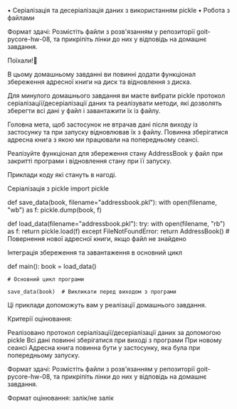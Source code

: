 • Серіалізація та десеріалізація даних з використанням pickle 
• Робота з файлами

Формат здачі: Розмістіть файли з розв'язанням у репозиторії goit-pycore-hw-08, та прикріпіть лінки до них у відповідь на домашнє завдання.

Поїхали!🚀


В цьому домашньому завданні ви повинні додати функціонал збереження адресної книги на диск та відновлення з диска.

Для минулого домашнього завдання ви маєте вибрати pickle протокол серіалізації/десеріалізації даних та реалізувати методи, які дозволять зберегти всі дані у файл і завантажити їх із файлу.

Головна мета, щоб застосунок не втрачав дані після виходу із застосунку та при запуску відновлював їх з файлу. Повинна зберігатися адресна книга з якою ми працювали на попередньому сеансі.


Реалізуйте функціонал для збереження стану AddressBook у файл при закритті програми і відновлення стану при її запуску.

Приклади коду які стануть в нагоді.

Серіалізація з pickle
import pickle

def save_data(book, filename="addressbook.pkl"):
    with open(filename, "wb") as f:
        pickle.dump(book, f)

def load_data(filename="addressbook.pkl"):
    try:
        with open(filename, "rb") as f:
            return pickle.load(f)
    except FileNotFoundError:
        return AddressBook()  # Повернення нової адресної книги, якщо файл не знайдено


Інтеграція збереження та завантаження в основний цикл

def main():
    book = load_data()

    # Основний цикл програми

    save_data(book)  # Викликати перед виходом з програми


Ці приклади допоможуть вам у реалізації домашнього завдання.


Критерії оцінювання:

Реалізовано протокол серіалізації/десеріалізації даних за допомогою pickle
Всі дані повинні зберігатися при виході з програми
При новому сеансі Адресна книга повинна бути у застосунку, яка була при попередньому запуску.

Формат здачі: Розмістіть файли з розв'язанням у репозиторії goit-pycore-hw-08, та прикріпіть лінки до них у відповідь на домашнє завдання.

Формат оцінювання: залік/не залік
